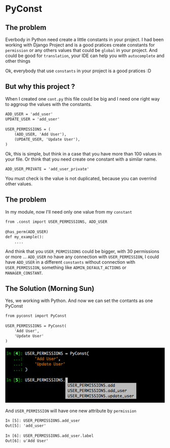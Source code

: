 # PyConst

## The problem

Everbody in Python need create a little constants in your project. I had been working with
Django Project and is a good pratices create constants for `permission` or any others
values that could be `global` in your project. And could be good for `translation`,
your IDE can help you with `autocomplete` and other things

Ok, everybody that use `constants` in your project is a good pratices :D

## But why this project ?

When I created one `cont.py` this file could be big and I need one right way to aggroup the values
with the constants.

```
ADD_USER = 'add_user'
UPDATE_USER = 'add_user'

USER_PERMISSIONS = (
    (ADD_USER, 'Add User'),
    (UPDATE_USER, 'Update User'),
)
```

Ok, this is simple, but think in a case that you have more than 100 values in your file.
Or think that you need create one constant with a similar name.

```
ADD_USER_PRIVATE = 'add_user_private'
```

You must check is the value is not duplicated, because you can overrind other values.

## The problem

In my module, now I'll need only one value from my `constant`

```
from .const import USER_PERMISSIONS, ADD_USER

@has_perm(ADD_USER)
def my_example():
    ....

```

And think that you `USER_PERMISSIONS` could be bigger, with 30 permissions or more ...
`ADD_USER` no have any connection with `USER_PERMISSION`, I could have `ADD_USER` in a different
`constants` without connection with `USER_PERMISSION`, something like `ADMIN_DEFAULT_ACTIONS` or 
`MANAGER_CONSTANT`.

## The Solution (Morning Sun)

Yes, we working with Python. And now we can set the contants as one PyConst

```
from pyconst import PyConst

USER_PERMISSIONS = PyConst(
    'Add User',
    'Update User'
)

```

![Enable Auto Complate](https://github.com/valdergallo/pyconst/blob/master/screen_auto_complete.png "Enable Auto Complate")

And `USER_PERMISSION` will have one new attribute by `permission`

```
In [5]: USER_PERMISSIONS.add_user
Out[5]: 'add_user'

In [6]: USER_PERMISSIONS.add_user.label
Out[6]: u'Add User'
```

